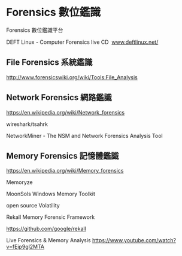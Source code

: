 #  Forensics 數位鑑識

Forensics 數位鑑識平台

DEFT Linux - Computer Forensics live CD  www.deftlinux.net/

##   File Forensics 系統鑑識

http://www.forensicswiki.org/wiki/Tools:File_Analysis



##  Network Forensics 網路鑑識

https://en.wikipedia.org/wiki/Network_forensics

wireshark/tsahrk

NetworkMiner - The NSM and Network Forensics Analysis Tool


##  Memory Forensics 記憶體鑑識

https://en.wikipedia.org/wiki/Memory_forensics

Memoryze

MoonSols Windows Memory Toolkit

open source Volatility

Rekall Memory Forensic Framework

https://github.com/google/rekall


Live Forensics & Memory Analysis  https://www.youtube.com/watch?v=fEip9gl2MTA
